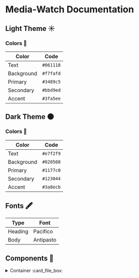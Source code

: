 ﻿# Media-Watch Documentation


## Light Theme :sunny:

### Colors :art:

| Color       | Code      |
|-------------|-----------|
| Text        | `#061118` |
| Background  | `#f7fafd` |
| Primary     | `#3489c5` |
| Secondary   | `#bbd9ed` |
| Accent      | `#3fa5ee` |



## Dark Theme :new_moon:

### Colors :art:
| Color       | Code      |
|-------------|-----------|
| Text        | `#e7f2f9` |
| Background  | `#020508` |
| Primary     | `#1177c0` |
| Secondary   | `#123044` |
| Accent      | `#3a8ecb` |

## Fonts :fountain_pen:
| Type    | Font      |
|---------|-----------|
| Heading | Pacifico  |
| Body    | Antipasto |


## Components :wrench:

<details>
<summary>Container :card_file_box:</summary>
    > Surrounding component for majority of media display 
    Props:
    - *Color(s) "colors" | Type: String[]
    - *Style "style" | Type: StyleSheet Component[^1]
    - Gradient Direct "direction" | Type: Direction Type[^2] | Defaults To "left"
    [^1]: In the example "testComponent" would be the value passed as the prop "style"
            ```
            const styles = StyleSheet.create({
                testComponent: {
                    {...}
                }
            })
            ```
    [^2]: Valid Values: 
            ```
            "left"
            "right"
            "top"
            "bottom"
            "top-left"
            "top-right"
            "bottom-left"
            "bottom-right"
            ```
</details>
